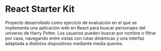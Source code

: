 # React Starter Kit
Proyecto desarrollado como ejercicio de evaluación en el que se implementa una aplicación web en React para buscar personajes del universo de Harry Potter. Los usuarios pueden buscar por nombre o filtrar por casa, navegando entre vistas con rutas dinámicas y una interfaz adaptada a distintos dispositivos mediante media queries.

